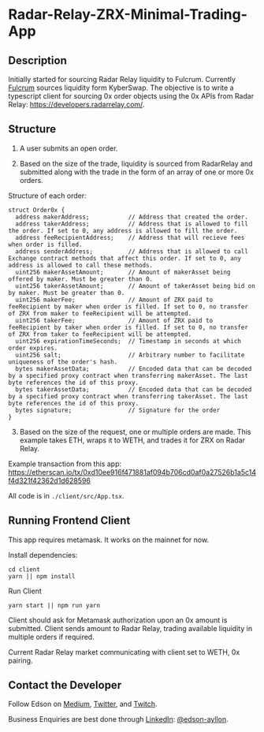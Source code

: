 # Radar-Relay-ZRX-Minimal-Trading-App

## Description

Initially started for sourcing Radar Relay liquidity to Fulcrum. Currently [Fulcrum](https://fulcrum.trade/) sources liquidity form KyberSwap. The objective is to write a typescript client for sourcing 0x order objects using the 0x APIs from Radar Relay: https://developers.radarrelay.com/.

## Structure

1. A user submits an open order.

2. Based on the size of the trade, liquidity is sourced from RadarRelay and submitted along with the trade in the form of an array of one or more 0x orders.

Structure of each order:

```
struct Order0x {
  address makerAddress;           // Address that created the order.
  address takerAddress;           // Address that is allowed to fill the order. If set to 0, any address is allowed to fill the order.
  address feeRecipientAddress;    // Address that will recieve fees when order is filled.
  address senderAddress;          // Address that is allowed to call Exchange contract methods that affect this order. If set to 0, any address is allowed to call these methods.
  uint256 makerAssetAmount;       // Amount of makerAsset being offered by maker. Must be greater than 0.
  uint256 takerAssetAmount;       // Amount of takerAsset being bid on by maker. Must be greater than 0.
  uint256 makerFee;               // Amount of ZRX paid to feeRecipient by maker when order is filled. If set to 0, no transfer of ZRX from maker to feeRecipient will be attempted.
  uint256 takerFee;               // Amount of ZRX paid to feeRecipient by taker when order is filled. If set to 0, no transfer of ZRX from taker to feeRecipient will be attempted.
  uint256 expirationTimeSeconds;  // Timestamp in seconds at which order expires.
  uint256 salt;                   // Arbitrary number to facilitate uniqueness of the order's hash.
  bytes makerAssetData;           // Encoded data that can be decoded by a specified proxy contract when transferring makerAsset. The last byte references the id of this proxy.
  bytes takerAssetData;           // Encoded data that can be decoded by a specified proxy contract when transferring takerAsset. The last byte references the id of this proxy.
  bytes signature;                // Signature for the order
}
```

3. Based on the size of the request, one or multiple orders are made. This example takes ETH, wraps it to WETH, and trades it for ZRX on Radar Relay.

Example transaction from this app: https://etherscan.io/tx/0xd10ee916f471881af094b706cd0af0a27526b1a5c14f4d321f42362d1d628596

All code is in `./client/src/App.tsx`.

## Running Frontend Client

This app requires metamask. It works on the mainnet for now. 

Install dependencies:

```
cd client
yarn || npm install
```

Run Client
```
yarn start || npm run yarn
```

Client should ask for Metamask authorization upon an 0x amount is submitted. Client sends amount to Radar Relay, trading available liquidity in multiple orders if required.

Current Radar Relay market communicating with client set to WETH, 0x pairing.

## Contact the Developer

Follow Edson on [Medium](https://medium.com/@edsonayllon), [Twitter](https://twitter.com/relativeread), and [Twitch](twitch.tv/edson6).

Business Enquiries are best done through [LinkedIn](https://www.linkedin.com/in/edson-ayllon/): [@edson-ayllon](https://www.linkedin.com/in/edson-ayllon/).

